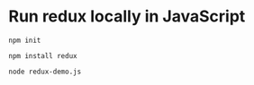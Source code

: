 # Run redux locally in JavaScript
```
npm init
```

```
npm install redux
```

```bash
node redux-demo.js
```